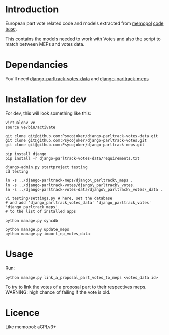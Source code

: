 Introduction
============

European part vote related code and models extracted from [memopol](https://memopol.lqdn.fr) [code base](https://gitorious.org/memopol2-0).

This contains the models needed to work with Votes and also the script to match between MEPs and votes data.

Dependancies
============

You'll need [django-parltrack-votes-data](https://github.com/Psycojoker/django-parltrack-votes-data) and [django-parltrack-meps](https://github.com/Psycojoker/django-parltrack-meps)

Installation for dev
====================

For dev, this will look something like this:

    virtualenv ve
    source ve/bin/activate

    git clone git@github.com:Psycojoker/django-parltrack-votes-data.git
    git clone git@github.com:Psycojoker/django-parltrack-votes.git
    git clone git@github.com:Psycojoker/django-parltrack-meps.git

    pip install django
    pip install -r django-parltrack-votes-data/requirements.txt

    django-admin.py startproject testing
    cd testing

    ln -s ../django-parltrack-meps/django\_parltrack\_meps .
    ln -s ../django-parltrack-votes/django\_parltrack\_votes.
    ln -s ../django-parltrack-votes-data/django\_parltrack\_votes\_data .

    vi testing/settings.py # here, set the database
    # and add 'django_parltrack_votes_data' 'django_parltrack_votes' 'django_parltrack_meps'
    # to the list of installed apps

    python manage.py syncdb

    python manage.py update_meps
    python manage.py import_ep_votes_data

Usage
=====

Run:

    python manage.py link_a_proposal_part_votes_to_meps <votes_data id>

To try to link the votes of a proposal part to their respectives meps. WARNING: high chance of failing if the vote is old.

Licence
=======

Like memopol: aGPLv3+
